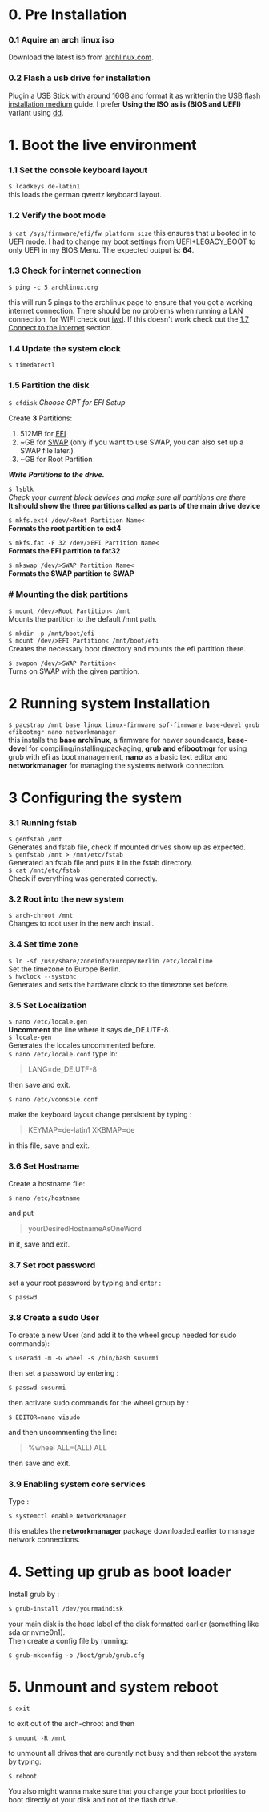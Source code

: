 # 0. Pre Installation

### 0.1 Aquire an arch linux iso

Download the latest iso from [archlinux.com](https://archlinux.org/download/).

### 0.2 Flash a usb drive for installation

Plugin a USB Stick with around 16GB and format it as writtenin the [USB flash installation medium](https://wiki.archlinux.org/title/USB_flash_installation_medium) guide.
I prefer **Using the ISO as is (BIOS and UEFI)** variant using [dd](https://wiki.archlinux.org/title/Dd).

# 1. Boot the live environment

### 1.1 Set the console keyboard layout

`$ loadkeys de-latin1`  
this loads the german qwertz keyboard layout.

### 1.2 Verify the boot mode

`$ cat /sys/firmware/efi/fw_platform_size`
this ensures that u booted in to UEFI mode.
I had to change my boot settings from UEFI+LEGACY_BOOT to only UEFI in my BIOS Menu.
The expected output is: **64**.

### 1.3 Check for internet connection

`$ ping -c 5 archlinux.org`

this will run 5 pings to the archlinux page to ensure that you got a working internet connection.
There should be no problems when running a LAN connection, for WIFI check out [iwd](https://wiki.archlinux.org/title/Iwd#iwctl).
If this doesn't work check out the [1.7 Connect to the internet](https://wiki.archlinux.org/title/Installation_guide) section.

### 1.4 Update the system clock

`$ timedatectl`

### 1.5 Partition the disk

`$ cfdisk`
_Choose GPT for EFI Setup_

Create **3** Partitions:

1. 512MB for [EFI](https://wiki.archlinux.org/title/EFI_system_partition)
2. ~GB for [SWAP](https://wiki.archlinux.org/title/Swap) (only if you want to use SWAP, you can also set up a SWAP file later.)
3. ~GB for Root Partition

_**Write Partitions to the drive.**_

`$ lsblk`  
_Check your current block devices and make sure all partitions are there_  
**It should show the three partitions called as parts of the main drive device**

`$ mkfs.ext4 /dev/>Root Partition Name<`  
**Formats the root partition to ext4**

`$ mkfs.fat -F 32 /dev/>EFI Partition Name<`  
**Formats the EFI partition to fat32**

`$ mkswap /dev/>SWAP Partition Name<`  
**Formats the SWAP partition to SWAP**

### # Mounting the disk partitions

`$ mount /dev/>Root Partition< /mnt`  
Mounts the partition to the default /mnt path.

`$ mkdir -p /mnt/boot/efi`  
`$ mount /dev/>EFI Partition< /mnt/boot/efi`  
Creates the necessary boot directory and mounts the efi partition there.

`$ swapon /dev/>SWAP Partition<`  
Turns on SWAP with the given partition.

# 2 Running system Installation

`$ pacstrap /mnt base linux linux-firmware sof-firmware base-devel grub efibootmgr nano networkmanager`  
this installs the **base archlinux**, a firmware for newer soundcards, **base-devel** for compiling/installing/packaging,
**grub and efibootmgr** for using grub with efi as boot management, **nano** as a basic text editor and
**networkmanager** for managing the systems network connection.

# 3 Configuring the system

### 3.1 Running fstab

`$ genfstab /mnt`  
Generates and fstab file, check if mounted drives show up as expected.  
`$ genfstab /mnt > /mnt/etc/fstab`  
Generated an fstab file and puts it in the fstab directory.  
`$ cat /mnt/etc/fstab`  
Check if everything was generated correctly.

### 3.2 Root into the new system

`$ arch-chroot /mnt`  
Changes to root user in the new arch install.

### 3.4 Set time zone

`$ ln -sf /usr/share/zoneinfo/Europe/Berlin /etc/localtime`  
Set the timezone to Europe Berlin.  
`$ hwclock --systohc`  
Generates and sets the hardware clock to the timezone set before.

### 3.5 Set Localization

`$ nano /etc/locale.gen`  
**Uncomment** the line where it says de_DE.UTF-8.  
`$ locale-gen`  
Generates the locales uncommented before.  
`$ nano /etc/locale.conf`
type in:

> LANG=de_DE.UTF-8

then save and exit.

`$ nano /etc/vconsole.conf`

make the keyboard layout change persistent by typing :

> KEYMAP=de-latin1
> XKBMAP=de

in this file, save and exit.

### 3.6 Set Hostname

Create a hostname file:

`$ nano /etc/hostname`

and put

> yourDesiredHostnameAsOneWord

in it, save and exit.

### 3.7 Set root password

set a your root password by typing and enter :

`$ passwd`

### 3.8 Create a sudo User

To create a new User (and add it to the wheel group needed for sudo commands):

`$ useradd -m -G wheel -s /bin/bash susurmi`

then set a password by entering :

`$ passwd susurmi`

then activate sudo commands for the wheel group by :

`$ EDITOR=nano visudo`

and then uncommenting the line:

> %wheel ALL=(ALL) ALL

then save and exit.

### 3.9 Enabling system core services

Type :

`$ systemctl enable NetworkManager`

this enables the **networkmanager** package downloaded earlier to manage network connections.

# 4. Setting up grub as boot loader

Install grub by :

`$ grub-install /dev/yourmaindisk`

your main disk is the head label of the disk formatted earlier (something like sda or nvme0n1).  
Then create a config file by running:

`$ grub-mkconfig -o /boot/grub/grub.cfg`

# 5. Unmount and system reboot

`$ exit`

to exit out of the arch-chroot and then

`$ umount -R /mnt`

to unmount all drives that are curently not busy and then reboot the system by typing:

`$ reboot`

You also might wanna make sure that you change your boot priorities to boot directly of your disk and not of the flash drive.
